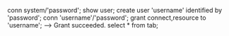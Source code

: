 conn system/'password';
show user;
 create user 'username' identified by 'password';
conn 'username'/'password';
 grant connect,resource to 'username';
	--> Grant succeeded.
 select * from tab;
